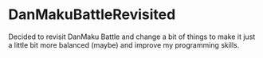 # DanMakuBattleRevisited
Decided to revisit DanMaku Battle and change a bit of things to make it just a little bit more balanced (maybe) and improve my programming skills.
